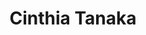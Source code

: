---
title: Cinthia Tanaka
publisher: Cinthia
layout: publisher
twitter:
github: cimarieta
linkedin: cinthia-tanaka
description:
---